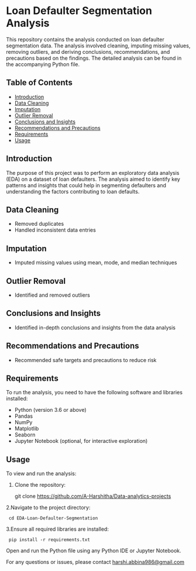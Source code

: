 # Loan Defaulter Segmentation Analysis

This repository contains the analysis conducted on loan defaulter segmentation data. The analysis involved cleaning, imputing missing values, removing outliers, and deriving conclusions, recommendations, and precautions based on the findings. The detailed analysis can be found in the accompanying Python file.

## Table of Contents
- [Introduction](#introduction)
- [Data Cleaning](#data-cleaning)
- [Imputation](#imputation)
- [Outlier Removal](#outlier-removal)
- [Conclusions and Insights](#conclusions-and-insights)
- [Recommendations and Precautions](#recommendations-and-precautions)
- [Requirements](#requirements)
- [Usage](#usage)

## Introduction
The purpose of this project was to perform an exploratory data analysis (EDA) on a dataset of loan defaulters. The analysis aimed to identify key patterns and insights that could help in segmenting defaulters and understanding the factors contributing to loan defaults.

## Data Cleaning
- Removed duplicates
- Handled inconsistent data entries

## Imputation
- Imputed missing values using mean, mode, and median techniques

## Outlier Removal
- Identified and removed outliers

## Conclusions and Insights
- Identified in-depth conclusions and insights from the data analysis

## Recommendations and Precautions
- Recommended safe targets and precautions to reduce risk

## Requirements
To run the analysis, you need to have the following software and libraries installed:
- Python (version 3.6 or above)
- Pandas
- NumPy
- Matplotlib
- Seaborn
- Jupyter Notebook (optional, for interactive exploration)

## Usage
To view and run the analysis:
1. Clone the repository:
   
     git clone <https://github.com/A-Harshitha/Data-analytics-projects>
   
2.Navigate to the project directory:

     cd EDA-Loan-Defaulter-Segmentation
   
3.Ensure all required libraries are installed:

     pip install -r requirements.txt
   
Open and run the Python file using any Python IDE or Jupyter Notebook.

For any questions or issues, please contact harshi.abbina986@gmail.com

